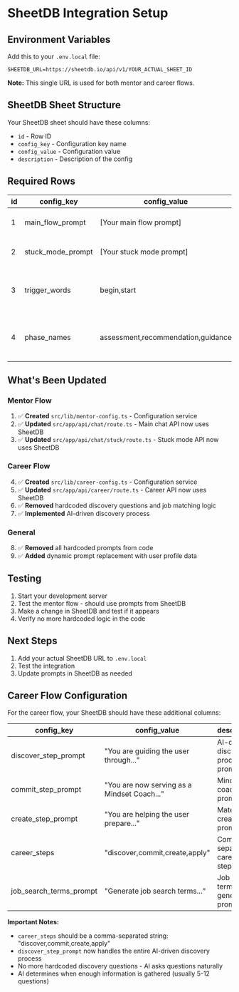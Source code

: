 # SheetDB Integration Setup

## Environment Variables

Add this to your `.env.local` file:

```env
SHEETDB_URL=https://sheetdb.io/api/v1/YOUR_ACTUAL_SHEET_ID
```

**Note:** This single URL is used for both mentor and career flows.

## SheetDB Sheet Structure

Your SheetDB sheet should have these columns:
- `id` - Row ID
- `config_key` - Configuration key name
- `config_value` - Configuration value
- `description` - Description of the config

## Required Rows

| id | config_key | config_value | description |
|----|------------|--------------|-------------|
| 1 | main_flow_prompt | [Your main flow prompt] | Main conversation prompt |
| 2 | stuck_mode_prompt | [Your stuck mode prompt] | Prompt for immediate help mode |
| 3 | trigger_words | begin,start | Comma-separated words that start conversation |
| 4 | phase_names | assessment,recommendation,guidance | Comma-separated names of conversation phases |

## What's Been Updated

### Mentor Flow
1. ✅ **Created** `src/lib/mentor-config.ts` - Configuration service
2. ✅ **Updated** `src/app/api/chat/route.ts` - Main chat API now uses SheetDB
3. ✅ **Updated** `src/app/api/chat/stuck/route.ts` - Stuck mode API now uses SheetDB

### Career Flow
4. ✅ **Created** `src/lib/career-config.ts` - Configuration service
5. ✅ **Updated** `src/app/api/career/route.ts` - Career API now uses SheetDB
6. ✅ **Removed** hardcoded discovery questions and job matching logic
7. ✅ **Implemented** AI-driven discovery process

### General
8. ✅ **Removed** all hardcoded prompts from code
9. ✅ **Added** dynamic prompt replacement with user profile data

## Testing

1. Start your development server
2. Test the mentor flow - should use prompts from SheetDB
3. Make a change in SheetDB and test if it appears
4. Verify no more hardcoded logic in the code

## Next Steps

1. Add your actual SheetDB URL to `.env.local`
2. Test the integration
3. Update prompts in SheetDB as needed

## Career Flow Configuration

For the career flow, your SheetDB should have these additional columns:

| config_key | config_value | description |
|------------|--------------|-------------|
| discover_step_prompt | "You are guiding the user through..." | AI-driven discovery process prompt |
| commit_step_prompt | "You are now serving as a Mindset Coach..." | Mindset coaching prompt |
| create_step_prompt | "You are helping the user prepare..." | Materials creation prompt |
| career_steps | "discover,commit,create,apply" | Comma-separated career flow steps |
| job_search_terms_prompt | "Generate job search terms..." | Job search terms generation prompt |

**Important Notes:**
- `career_steps` should be a comma-separated string: "discover,commit,create,apply"
- `discover_step_prompt` now handles the entire AI-driven discovery process
- No more hardcoded discovery questions - AI asks questions naturally
- AI determines when enough information is gathered (usually 5-12 questions)